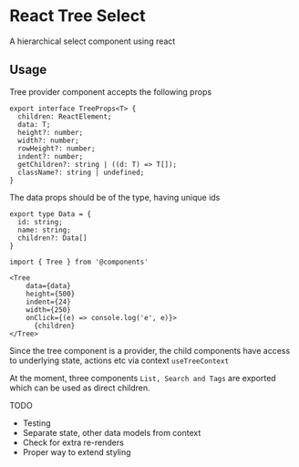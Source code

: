 # React Tree Select

A hierarchical select component using react

## Usage

Tree provider component accepts the following props

```
export interface TreeProps<T> {
  children: ReactElement;
  data: T;
  height?: number;
  width?: number;
  rowHeight?: number;
  indent?: number;
  getChildren?: string | ((d: T) => T[]);
  className?: string | undefined;
}
```
The data props should be of the type, having unique ids

```
export type Data = {
  id: string;
  name: string;
  children?: Data[]
}
```

```
import { Tree } from '@components'

<Tree
    data={data}
    height={500}
    indent={24}
    width={250}
    onClick={(e) => console.log('e', e)}>
      {children}
</Tree>
```

Since the tree component is a provider, the child components have access to underlying state, actions etc via context `useTreeContext`

At the moment, three components `List, Search and Tags` are exported which can be used as direct children.



TODO
-   Testing
-   Separate state, other data models from context
-   Check for extra re-renders
-   Proper way to extend styling
